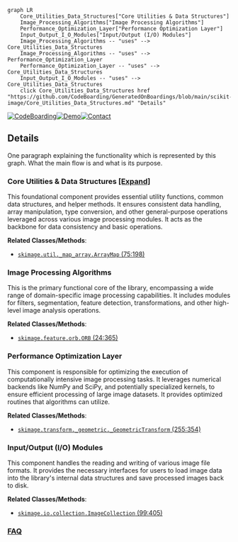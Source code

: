 ```mermaid
graph LR
    Core_Utilities_Data_Structures["Core Utilities & Data Structures"]
    Image_Processing_Algorithms["Image Processing Algorithms"]
    Performance_Optimization_Layer["Performance Optimization Layer"]
    Input_Output_I_O_Modules["Input/Output (I/O) Modules"]
    Image_Processing_Algorithms -- "uses" --> Core_Utilities_Data_Structures
    Image_Processing_Algorithms -- "uses" --> Performance_Optimization_Layer
    Performance_Optimization_Layer -- "uses" --> Core_Utilities_Data_Structures
    Input_Output_I_O_Modules -- "uses" --> Core_Utilities_Data_Structures
    click Core_Utilities_Data_Structures href "https://github.com/CodeBoarding/GeneratedOnBoardings/blob/main/scikit-image/Core_Utilities_Data_Structures.md" "Details"
```

[![CodeBoarding](https://img.shields.io/badge/Generated%20by-CodeBoarding-9cf?style=flat-square)](https://github.com/CodeBoarding/CodeBoarding)[![Demo](https://img.shields.io/badge/Try%20our-Demo-blue?style=flat-square)](https://www.codeboarding.org/demo)[![Contact](https://img.shields.io/badge/Contact%20us%20-%20contact@codeboarding.org-lightgrey?style=flat-square)](mailto:contact@codeboarding.org)

## Details

One paragraph explaining the functionality which is represented by this graph. What the main flow is and what is its purpose.

### Core Utilities & Data Structures [[Expand]](./Core_Utilities_Data_Structures.md)
This foundational component provides essential utility functions, common data structures, and helper methods. It ensures consistent data handling, array manipulation, type conversion, and other general-purpose operations leveraged across various image processing modules. It acts as the backbone for data consistency and basic operations.


**Related Classes/Methods**:

- <a href="https://github.com/scikit-image/scikit-image/blob/main/skimage/util/_map_array.py#L75-L198" target="_blank" rel="noopener noreferrer">`skimage.util._map_array.ArrayMap` (75:198)</a>


### Image Processing Algorithms
This is the primary functional core of the library, encompassing a wide range of domain-specific image processing capabilities. It includes modules for filters, segmentation, feature detection, transformations, and other high-level image analysis operations.


**Related Classes/Methods**:

- <a href="https://github.com/scikit-image/scikit-image/blob/main/skimage/feature/orb.py#L24-L365" target="_blank" rel="noopener noreferrer">`skimage.feature.orb.ORB` (24:365)</a>


### Performance Optimization Layer
This component is responsible for optimizing the execution of computationally intensive image processing tasks. It leverages numerical backends like NumPy and SciPy, and potentially specialized kernels, to ensure efficient processing of large image datasets. It provides optimized routines that algorithms can utilize.


**Related Classes/Methods**:

- <a href="https://github.com/scikit-image/scikit-image/blob/main/skimage/transform/_geometric.py#L255-L354" target="_blank" rel="noopener noreferrer">`skimage.transform._geometric._GeometricTransform` (255:354)</a>


### Input/Output (I/O) Modules
This component handles the reading and writing of various image file formats. It provides the necessary interfaces for users to load image data into the library's internal data structures and save processed images back to disk.


**Related Classes/Methods**:

- <a href="https://github.com/scikit-image/scikit-image/blob/main/skimage/io/collection.py#L99-L405" target="_blank" rel="noopener noreferrer">`skimage.io.collection.ImageCollection` (99:405)</a>




### [FAQ](https://github.com/CodeBoarding/GeneratedOnBoardings/tree/main?tab=readme-ov-file#faq)